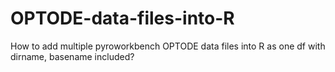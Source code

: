 # OPTODE-data-files-into-R
How to add multiple pyroworkbench OPTODE data files into R as one df with dirname, basename included?
